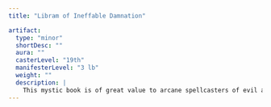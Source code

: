 ```yaml
---
title: "Libram of Ineffable Damnation"

artifact:
  type: "minor"
  shortDesc: ""
  aura: ""
  casterLevel: "19th"
  manifesterLevel: "3 lb"
  weight: ""
  description: |
    This mystic book is of great value to arcane spellcasters of evil alignment (LE, NE, CE). Study of the work requires one week. Upon completion, the evil arcane caster gains a +1 inherent bonus to the ability score controlling his or her arcane spell-casting ability and experience points sufficient to place him or her halfway into the next level of experience. (If the reader has levels in more than one arcane spellcasting class, he or she must choose one of the classes to be affected.) Nonevil arcane spellcasters (LN, N, CN, LG, NG, or CG) are permanently drained of {% die_roll 1 4 1 %} points of Constitution and must atone (see the {% spell_link atonement %} spell) in order to gain any further experience. Anyone incapable of casting arcane spells who reads even a single word of the work must make a Will save (DC 20) or suffer insanity (see the {% spell_link insanity %} spell). Except as indicated above, the writing in a _libram of ineffable damnation_ can't be distinguished from any other book, libram, tome, or so on until perused. Once read, the book vanishes, never to be seen again, nor can the same character ever benefit from reading a similar tome a second time.
---
```

